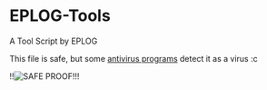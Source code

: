 # EPLOG-Tools
A Tool Script by EPLOG


This file is safe, but some [antivirus programs](https://www.virustotal.com/gui/file-analysis/YjAyMDdjODVjMDU5YmQ4NmJkOWM1YzYwNzdjN2E3MGE6MTY0NTM2OTkwNA==) detect it as a virus :c

!!![SAFE PROOF](https://www.youtube.com/watch?v=uLKG4QSaq-s)!!!
